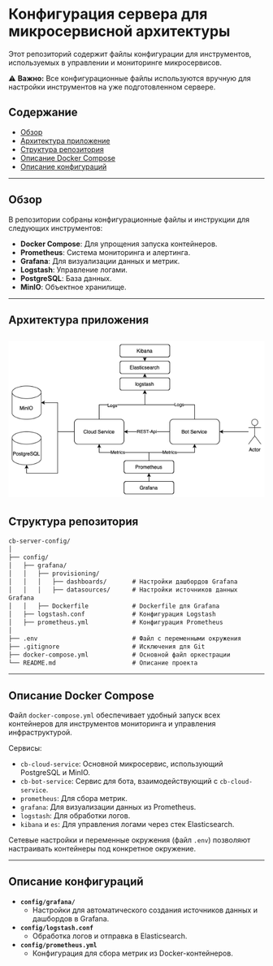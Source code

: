 # Конфигурация сервера для микросервисной архитектуры

Этот репозиторий содержит файлы конфигурации для инструментов, используемых в управлении и мониторинге микросервисов.

⚠️ **Важно:** Все конфигурационные файлы используются вручную для настройки инструментов на уже подготовленном сервере.

## Содержание

- [Обзор](#обзор)
- [Архитектура приложение](#архитектура-приложения)
- [Структура репозитория](#структура-репозитория)
- [Описание Docker Compose](#описание-docker-compose)
- [Описание конфигураций](#описание-конфигураций)

---

## Обзор

В репозитории собраны конфигурационные файлы и инструкции для следующих инструментов:
- **Docker Compose**: Для упрощения запуска контейнеров.
- **Prometheus**: Система мониторинга и алертинга.
- **Grafana**: Для визуализации данных и метрик.
- **Logstash**: Управление логами.
- **PostgreSQL**: База данных.
- **MinIO**: Объектное хранилище.

---

## Архитектура приложения
![Архитектура](/readme/architecture.png)
---

## Структура репозитория
```text
cb-server-config/
│
├── config/
│   ├── grafana/
│   │   ├── provisioning/
│   │   │   ├── dashboards/       # Настройки дашбордов Grafana
│   │   │   ├── datasources/      # Настройки источников данных Grafana
│   │   ├── Dockerfile            # Dockerfile для Grafana
│   ├── logstash.conf             # Конфигурация Logstash
│   ├── prometheus.yml            # Конфигурация Prometheus
│
├── .env                          # Файл с переменными окружения
├── .gitignore                    # Исключения для Git
├── docker-compose.yml            # Основной файл оркестрации
└── README.md                     # Описание проекта
```
---

## Описание Docker Compose

Файл `docker-compose.yml` обеспечивает удобный запуск всех контейнеров для инструментов мониторинга и управления инфраструктурой.

Сервисы:
- `cb-cloud-service`: Основной микросервис, использующий PostgreSQL и MinIO.
- `cb-bot-service`: Сервис для бота, взаимодействующий с `cb-cloud-service`.
- `prometheus`: Для сбора метрик.
- `grafana`: Для визуализации данных из Prometheus.
- `logstash`: Для обработки логов.
- `kibana` и `es`: Для управления логами через стек Elasticsearch.

Сетевые настройки и переменные окружения (файл `.env`) позволяют настраивать контейнеры под конкретное окружение.

---

## Описание конфигураций

- **`config/grafana/`**
    - Настройки для автоматического создания источников данных и дашбордов в Grafana.
- **`config/logstash.conf`**
    - Обработка логов и отправка в Elasticsearch.
- **`config/prometheus.yml`**
    - Конфигурация для сбора метрик из Docker-контейнеров.
